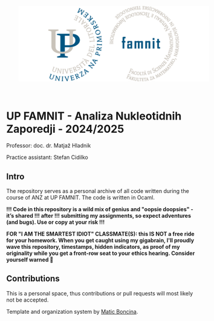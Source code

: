 <p align="center">
  <img src="famnit.png" style="padding: 32px" />
</p>

# UP FAMNIT - Analiza Nukleotidnih Zaporedji - 2024/2025

Professor: doc. dr. Matjaž Hladnik

Practice assistant: Stefan Cidilko

## Intro

The repository serves as a personal archive of all code written during the course of ANZ at UP FAMNIT. The code is written in Ocaml.

**!!! Code in this repository is a wild mix of genius and "oopsie doopsies" - it’s shared !!! after !!! submitting my assignments, so expect adventures (and bugs). Use or copy at your risk !!!**

**FOR "I AM THE SMARTEST IDIOT" CLASSMATE(S): this IS NOT a free ride for your homework. When you get caught using my gigabrain, I'll proudly wave this repository, timestamps, hidden indicators, as proof of my originality while you get a front-row seat to your ethics hearing. Consider yourself warned 💅**

<!--
## Folder structure

1. Classification based on class type:
    - `practice` - Contains code from lab practice
    - `HW` - Contains homeworks

2. Organised code by name (practice[practice number]).

3. Optionally organised further to maintain a clean structure.
-->

## Contributions
This is a personal space, thus contributions or pull requests will most likely not be accepted. 

Template and organization system by [Matic Boncina](https://github.com/maticboncina).
